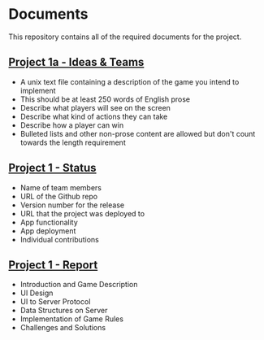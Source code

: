 # Documents

This repository contains all of the required documents for the project. 

## [Project 1a - Ideas & Teams](proposal.txt) 
- A unix text file containing a description of the game you intend to implement 
- This should be at least 250 words of English prose 
- Describe what players will see on the screen 
- Describe what kind of actions they can take 
- Describe how a player can win 
- Bulleted lists and other non-prose content are allowed but don't count 
towards the length requirement 

## [Project 1 - Status](proj1-status.txt) 
- Name of team members 
- URL of the Github repo 
- Version number for the release 
- URL that the project was deployed to 
- App functionality 
- App deployment 
- Individual contributions 

## [Project 1 - Report](report.pdf) 
- Introduction and Game Description 
- UI Design 
- UI to Server Protocol 
- Data Structures on Server 
- Implementation of Game Rules 
- Challenges and Solutions 